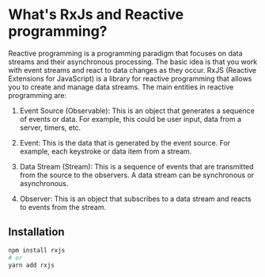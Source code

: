 # What's RxJs and Reactive programming?

Reactive programming is a programming paradigm that focuses on data streams and their asynchronous processing.  The basic idea is that you work with event streams and react to data changes as they occur. RxJS (Reactive Extensions for JavaScript) is a library for reactive programming that allows you to create and manage data streams.
The main entities in reactive programming are:

1. Event Source (Observable): This is an object that generates a sequence of events or data. For example, this could 
be user input, data from a server, timers, etc.

2. Event: This is the data that is generated by the event source. For example, each keystroke or data item from a 
stream.

3. Data Stream (Stream): This is a sequence of events that are transmitted from the source to the observers. A data 
stream can be synchronous or asynchronous.

4. Observer: This is an object that subscribes to a data stream and reacts to events from the stream.

## Installation

```bash
npm install rxjs
# or
yarn add rxjs
```